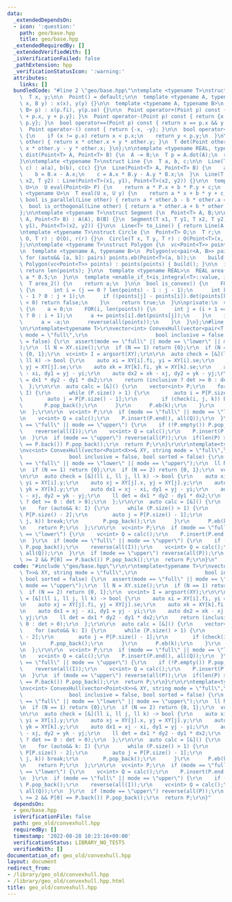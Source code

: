 ```yaml
---
data:
  _extendedDependsOn:
  - icon: ':question:'
    path: geo/base.hpp
    title: geo/base.hpp
  _extendedRequiredBy: []
  _extendedVerifiedWith: []
  _isVerificationFailed: false
  _pathExtension: hpp
  _verificationStatusIcon: ':warning:'
  attributes:
    links: []
  bundledCode: "#line 2 \"geo/base.hpp\"\ntemplate <typename T>\nstruct Point {\n\
    \  T x, y;\n\n  Point() = default;\n\n  template <typename A, typename B>\n  Point(A\
    \ x, B y) : x(x), y(y) {}\n\n  template <typename A, typename B>\n  Point(pair<A,\
    \ B> p) : x(p.fi), y(p.se) {}\n\n  Point operator+(Point p) const { return {x\
    \ + p.x, y + p.y}; }\n  Point operator-(Point p) const { return {x - p.x, y -\
    \ p.y}; }\n  bool operator==(Point p) const { return x == p.x && y == p.y; }\n\
    \  Point operator-() const { return {-x, -y}; }\n\n  bool operator<(Point p) const\
    \ {\n    if (x != p.x) return x < p.x;\n    return y < p.y;\n  }\n\n  T dot(Point\
    \ other) { return x * other.x + y * other.y; }\n  T det(Point other) { return\
    \ x * other.y - y * other.x; }\n};\n\ntemplate <typename REAL, typename T>\nREAL\
    \ dist(Point<T> A, Point<T> B) {\n  A -= B;\n  T p = A.dot(A);\n  return sqrt(REAL(p));\n\
    }\n\ntemplate <typename T>\nstruct Line {\n  T a, b, c;\n\n  Line(T a, T b, T\
    \ c) : a(a), b(b), c(c) {}\n  Line(Point<T> A, Point<T> B) {\n    a = A.y - B.y;\n\
    \    b = B.x - A.x;\n    c = A.x * B.y - A.y * B.x;\n  }\n  Line(T x1, T y1, T\
    \ x2, T y2) : Line(Point<T>(x1, y1), Point<T>(x2, y2)) {}\n\n  template <typename\
    \ U>\n  U eval(Point<U> P) {\n    return a * P.x + b * P.y + c;\n  }\n\n  template\
    \ <typename U>\n  T eval(U x, U y) {\n    return a * x + b * y + c;\n  }\n\n \
    \ bool is_parallel(Line other) { return a * other.b - b * other.a == 0; }\n\n\
    \  bool is_orthogonal(Line other) { return a * other.a + b * other.b == 0; }\n\
    };\n\ntemplate <typename T>\nstruct Segment {\n  Point<T> A, B;\n\n  Segment(Point<T>\
    \ A, Point<T> B) : A(A), B(B) {}\n  Segment(T x1, T y1, T x2, T y2)\n      : Segment(Point<T>(x1,\
    \ y1), Point<T>(x2, y2)) {}\n\n  Line<T> to_Line() { return Line(A, B); }\n};\n\
    \ntemplate <typename T>\nstruct Circle {\n  Point<T> O;\n  T r;\n  Circle(Point<T>\
    \ O, T r) : O(O), r(r) {}\n  Circle(T x, T y, T r) : O(Point<T>(x, y)), r(r) {}\n\
    };\n\ntemplate <typename T>\nstruct Polygon {\n  vc<Point<T>> points;\n  T a;\n\
    \n  template <typename A, typename B>\n  Polygon(vc<pair<A, B>> pairs) {\n   \
    \ for (auto&& [a, b]: pairs) points.eb(Point<T>(a, b));\n    build();\n  }\n \
    \ Polygon(vc<Point<T>> points) : points(points) { build(); }\n\n  int size() {\
    \ return len(points); }\n\n  template <typename REAL>\n  REAL area() {\n    return\
    \ a * 0.5;\n  }\n\n  template <enable_if_t<is_integral<T>::value, int> = 0>\n\
    \  T area_2() {\n    return a;\n  }\n\n  bool is_convex() {\n    FOR(j, len(points))\
    \ {\n      int i = (j == 0 ? len(points) - 1 : j - 1);\n      int k = (j == len(points)\
    \ - 1 ? 0 : j + 1);\n      if ((points[j] - points[i]).det(points[k] - points[j])\
    \ < 0) return false;\n    }\n    return true;\n  }\n\nprivate:\n  void build()\
    \ {\n    a = 0;\n    FOR(i, len(points)) {\n      int j = (i + 1 == len(points)\
    \ ? 0 : i + 1);\n      a += points[i].det(points[j]);\n    }\n    if (a < 0) {\n\
    \      a = -a;\n      reverse(all(points));\n    }\n  }\n};\n#line 2 \"geo_old/convexhull.hpp\"\
    \n\r\ntemplate<typename T>\r\nvector<int> ConvexHull(vector<pair<T, T>>& XY, string\
    \ mode = \"full\",\r\n                      bool inclusive = false, bool sorted\
    \ = false) {\r\n  assert(mode == \"full\" || mode == \"lower\" || mode == \"upper\"\
    );\r\n  ll N = XY.size();\r\n  if (N == 1) return {0};\r\n  if (N == 2) return\
    \ {0, 1};\r\n  vc<int> I = argsort(XY);\r\n\r\n  auto check = [&](ll i, ll j,\
    \ ll k) -> bool {\r\n    auto xi = XY[i].fi, yi = XY[i].se;\r\n    auto xj = XY[j].fi,\
    \ yj = XY[j].se;\r\n    auto xk = XY[k].fi, yk = XY[k].se;\r\n    auto dx1 = xj\
    \ - xi, dy1 = yj - yi;\r\n    auto dx2 = xk - xj, dy2 = yk - yj;\r\n    ll det\
    \ = dx1 * dy2 - dy1 * dx2;\r\n    return (inclusive ? det >= 0 : det > 0);\r\n\
    \  };\r\n\r\n  auto calc = [&]() {\r\n    vector<int> P;\r\n    for (auto&& k:\
    \ I) {\r\n      while (P.size() > 1) {\r\n        auto i = P[P.size() - 2];\r\n\
    \        auto j = P[P.size() - 1];\r\n        if (check(i, j, k)) break;\r\n \
    \       P.pop_back();\r\n      }\r\n      P.eb(k);\r\n    }\r\n    return P;\r\
    \n  };\r\n\r\n  vc<int> P;\r\n  if (mode == \"full\" || mode == \"lower\") {\r\
    \n    vc<int> Q = calc();\r\n    P.insert(P.end(), all(Q));\r\n  }\r\n  if (mode\
    \ == \"full\" || mode == \"upper\") {\r\n    if (!P.empty()) P.pop_back();\r\n\
    \    reverse(all(I));\r\n    vc<int> Q = calc();\r\n    P.insert(P.end(), all(Q));\r\
    \n  }\r\n  if (mode == \"upper\") reverse(all(P));\r\n  if(len(P) >= 2 && P[0]\
    \ == P.back()) P.pop_back();\r\n  return P;\r\n}\r\n\r\ntemplate<typename X>\r\
    \nvc<int> ConvexHull(vector<Point<X>>& XY, string mode = \"full\",\r\n       \
    \               bool inclusive = false, bool sorted = false) {\r\n  assert(mode\
    \ == \"full\" || mode == \"lower\" || mode == \"upper\");\r\n  ll N = XY.size();\r\
    \n  if (N == 1) return {0};\r\n  if (N == 2) return {0, 1};\r\n  vc<int> I = argsort(XY);\r\
    \n\r\n  auto check = [&](ll i, ll j, ll k) -> bool {\r\n    auto xi = XY[i].x,\
    \ yi = XY[i].y;\r\n    auto xj = XY[j].x, yj = XY[j].y;\r\n    auto xk = XY[k].x,\
    \ yk = XY[k].y;\r\n    auto dx1 = xj - xi, dy1 = yj - yi;\r\n    auto dx2 = xk\
    \ - xj, dy2 = yk - yj;\r\n    ll det = dx1 * dy2 - dy1 * dx2;\r\n    return (inclusive\
    \ ? det >= 0 : det > 0);\r\n  };\r\n\r\n  auto calc = [&]() {\r\n    vc<int> P;\r\
    \n    for (auto&& k: I) {\r\n      while (P.size() > 1) {\r\n        auto i =\
    \ P[P.size() - 2];\r\n        auto j = P[P.size() - 1];\r\n        if (check(i,\
    \ j, k)) break;\r\n        P.pop_back();\r\n      }\r\n      P.eb(k);\r\n    }\r\
    \n    return P;\r\n  };\r\n\r\n  vc<int> P;\r\n  if (mode == \"full\" || mode\
    \ == \"lower\") {\r\n    vc<int> Q = calc();\r\n    P.insert(P.end(), all(Q));\r\
    \n  }\r\n  if (mode == \"full\" || mode == \"upper\") {\r\n    if (!P.empty())\
    \ P.pop_back();\r\n    reverse(all(I));\r\n    vc<int> Q = calc();\r\n    P.insert(P.end(),\
    \ all(Q));\r\n  }\r\n  if (mode == \"upper\") reverse(all(P));\r\n  if(len(P)\
    \ >= 2 && P[0] == P.back()) P.pop_back();\r\n  return P;\r\n}\n"
  code: "#include \"geo/base.hpp\"\r\n\r\ntemplate<typename T>\r\nvector<int> ConvexHull(vector<pair<T,\
    \ T>>& XY, string mode = \"full\",\r\n                      bool inclusive = false,\
    \ bool sorted = false) {\r\n  assert(mode == \"full\" || mode == \"lower\" ||\
    \ mode == \"upper\");\r\n  ll N = XY.size();\r\n  if (N == 1) return {0};\r\n\
    \  if (N == 2) return {0, 1};\r\n  vc<int> I = argsort(XY);\r\n\r\n  auto check\
    \ = [&](ll i, ll j, ll k) -> bool {\r\n    auto xi = XY[i].fi, yi = XY[i].se;\r\
    \n    auto xj = XY[j].fi, yj = XY[j].se;\r\n    auto xk = XY[k].fi, yk = XY[k].se;\r\
    \n    auto dx1 = xj - xi, dy1 = yj - yi;\r\n    auto dx2 = xk - xj, dy2 = yk -\
    \ yj;\r\n    ll det = dx1 * dy2 - dy1 * dx2;\r\n    return (inclusive ? det >=\
    \ 0 : det > 0);\r\n  };\r\n\r\n  auto calc = [&]() {\r\n    vector<int> P;\r\n\
    \    for (auto&& k: I) {\r\n      while (P.size() > 1) {\r\n        auto i = P[P.size()\
    \ - 2];\r\n        auto j = P[P.size() - 1];\r\n        if (check(i, j, k)) break;\r\
    \n        P.pop_back();\r\n      }\r\n      P.eb(k);\r\n    }\r\n    return P;\r\
    \n  };\r\n\r\n  vc<int> P;\r\n  if (mode == \"full\" || mode == \"lower\") {\r\
    \n    vc<int> Q = calc();\r\n    P.insert(P.end(), all(Q));\r\n  }\r\n  if (mode\
    \ == \"full\" || mode == \"upper\") {\r\n    if (!P.empty()) P.pop_back();\r\n\
    \    reverse(all(I));\r\n    vc<int> Q = calc();\r\n    P.insert(P.end(), all(Q));\r\
    \n  }\r\n  if (mode == \"upper\") reverse(all(P));\r\n  if(len(P) >= 2 && P[0]\
    \ == P.back()) P.pop_back();\r\n  return P;\r\n}\r\n\r\ntemplate<typename X>\r\
    \nvc<int> ConvexHull(vector<Point<X>>& XY, string mode = \"full\",\r\n       \
    \               bool inclusive = false, bool sorted = false) {\r\n  assert(mode\
    \ == \"full\" || mode == \"lower\" || mode == \"upper\");\r\n  ll N = XY.size();\r\
    \n  if (N == 1) return {0};\r\n  if (N == 2) return {0, 1};\r\n  vc<int> I = argsort(XY);\r\
    \n\r\n  auto check = [&](ll i, ll j, ll k) -> bool {\r\n    auto xi = XY[i].x,\
    \ yi = XY[i].y;\r\n    auto xj = XY[j].x, yj = XY[j].y;\r\n    auto xk = XY[k].x,\
    \ yk = XY[k].y;\r\n    auto dx1 = xj - xi, dy1 = yj - yi;\r\n    auto dx2 = xk\
    \ - xj, dy2 = yk - yj;\r\n    ll det = dx1 * dy2 - dy1 * dx2;\r\n    return (inclusive\
    \ ? det >= 0 : det > 0);\r\n  };\r\n\r\n  auto calc = [&]() {\r\n    vc<int> P;\r\
    \n    for (auto&& k: I) {\r\n      while (P.size() > 1) {\r\n        auto i =\
    \ P[P.size() - 2];\r\n        auto j = P[P.size() - 1];\r\n        if (check(i,\
    \ j, k)) break;\r\n        P.pop_back();\r\n      }\r\n      P.eb(k);\r\n    }\r\
    \n    return P;\r\n  };\r\n\r\n  vc<int> P;\r\n  if (mode == \"full\" || mode\
    \ == \"lower\") {\r\n    vc<int> Q = calc();\r\n    P.insert(P.end(), all(Q));\r\
    \n  }\r\n  if (mode == \"full\" || mode == \"upper\") {\r\n    if (!P.empty())\
    \ P.pop_back();\r\n    reverse(all(I));\r\n    vc<int> Q = calc();\r\n    P.insert(P.end(),\
    \ all(Q));\r\n  }\r\n  if (mode == \"upper\") reverse(all(P));\r\n  if(len(P)\
    \ >= 2 && P[0] == P.back()) P.pop_back();\r\n  return P;\r\n}"
  dependsOn:
  - geo/base.hpp
  isVerificationFile: false
  path: geo_old/convexhull.hpp
  requiredBy: []
  timestamp: '2022-08-28 10:23:16+09:00'
  verificationStatus: LIBRARY_NO_TESTS
  verifiedWith: []
documentation_of: geo_old/convexhull.hpp
layout: document
redirect_from:
- /library/geo_old/convexhull.hpp
- /library/geo_old/convexhull.hpp.html
title: geo_old/convexhull.hpp
---
```

